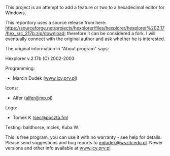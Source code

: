 This project is an attempt to add a feature or two to a hexadecimal editor for Windows.

This reporitory uses a source release from here: https://sourceforge.net/projects/hexplorer/files/hexplorer/hexplorer%202.17/hex_src_217b.zip/download; therefore it can be considered a fork. I will eventually connect with the original author and ask whether he is interested.

The original information in "About program" says:

Hexplorer v.2.17b (C) 2002-2003

Programming:
- Marcin Dudek (www.icy.prv.pl)

Icons:
- Alfer (alfer@mp.pl)

Logo:
- Tomek K (sec@poczta.fm)

Testing: baldhorse, mciek, Kuba W.

This is free program, you can use it with no warranty - see help for details. Please send suggestions and bug reports to mdudek@wszib.edu.pl. Newer versions and other info available at www.icy.prv.pl
